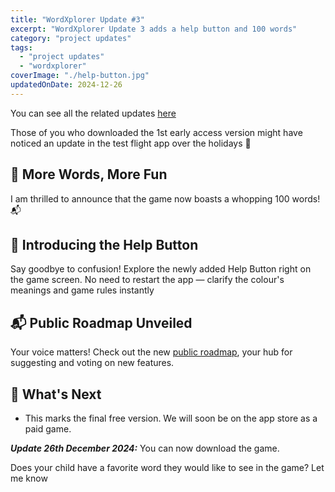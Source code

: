 ```yaml
---
title: "WordXplorer Update #3"
excerpt: "WordXplorer Update 3 adds a help button and 100 words"
category: "project updates"
tags:
  - "project updates"
  - "wordxplorer"
coverImage: "./help-button.jpg"
updatedOnDate: 2024-12-26
---
```


You can see all the related updates [here](/tags/wordxplorer)

Those of you who downloaded the 1st early access version might have noticed an update in the test flight app over the holidays 🎉

## 🚀 More Words, More Fun

I am thrilled to announce that the game now boasts a whopping 100 words! 📬

## 📜 Introducing the Help Button

Say goodbye to confusion! Explore the newly added Help Button right on the game screen. No need to restart the app — clarify the colour's meanings and game rules instantly

<?# ResponsiveYouTube X71OQlezrpE Title="wordxplorer Help Button" /?>

## 📬 Public Roadmap Unveiled

Your voice matters! Check out the new [public roadmap](https://changemap.co/transient-toys/wordxplorer/), your hub for suggesting and voting on new features.

## 🔮 What's Next

- This marks the final free version. We will soon be on the app store as a paid game.

**_Update 26th December 2024:_** You can now download the game.

<?# AppStoreBadges LinkText="Get WordXplorer" AppStoreLinkUrl="wordxplorer-guess-the-word/id6504664783" /?>

Does your child have a favorite word they would like to see in the game? Let me know